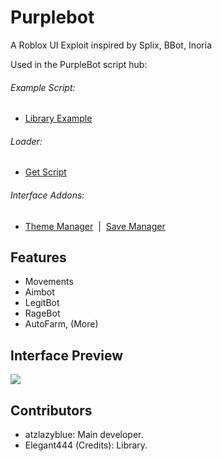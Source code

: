 # Purplebot
A Roblox UI Exploit inspired by Splix, BBot, Inoria

Used in the PurpleBot script hub: 

###### Example Script:
* [Library Example](Examplem.lua) 
 
###### Loader:
* [Get Script](NewMainScript.lua)

###### Interface Addons:
* [Theme Manager](addons/ThemeManager.lua)&nbsp;&nbsp;|&nbsp;&nbsp;[Save Manager](addons/SaveManager.lua) 

## Features
- Movements
- Aimbot
- LegitBot
- RageBot
- AutoFarm, (More)

## Interface Preview
<img src="https://i.imgur.com/wb6q98H.jpeg" />

## Contributors
- atzlazyblue: Main developer.
- Elegant444 (Credits): Library.